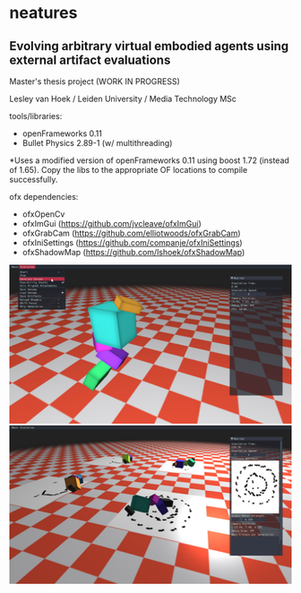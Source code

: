 # neatures
## Evolving arbitrary virtual embodied agents using external artifact evaluations 

Master's thesis project (WORK IN PROGRESS)

Lesley van Hoek / Leiden University / Media Technology MSc



tools/libraries:
- openFrameworks 0.11
- Bullet Physics 2.89-1 (w/ multithreading)

*Uses a modified version of openFrameworks 0.11 using boost 1.72 (instead of 1.65). Copy the libs to the appropriate OF locations to compile successfully.

ofx dependencies:
- ofxOpenCv
- ofxImGui (https://github.com/jvcleave/ofxImGui)
- ofxGrabCam (https://github.com/elliotwoods/ofxGrabCam)
- ofxIniSettings (https://github.com/companje/ofxIniSettings)
- ofxShadowMap (https://github.com/lshoek/ofxShadowMap)

![Preview](preview/preview-app-0.jpg)
![Preview](preview/preview-app-1.jpg)

